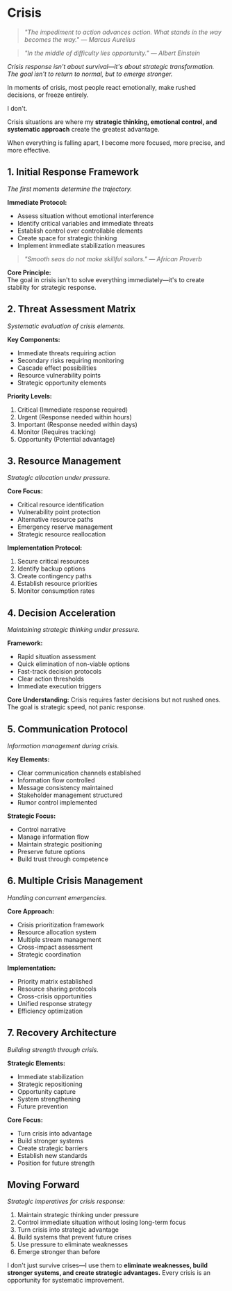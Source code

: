 # Crisis

> *"The impediment to action advances action. What stands in the way becomes the way." — Marcus Aurelius*

> *"In the middle of difficulty lies opportunity." — Albert Einstein*

*Crisis response isn't about survival—it's about strategic transformation. The goal isn't to return to normal, but to emerge stronger.*

In moments of crisis, most people react emotionally, make rushed decisions, or freeze entirely.

I don't.

Crisis situations are where my **strategic thinking, emotional control, and systematic approach** create the greatest advantage.

When everything is falling apart, I become more focused, more precise, and more effective.

## 1. Initial Response Framework

*The first moments determine the trajectory.*

**Immediate Protocol:**
- Assess situation without emotional interference
- Identify critical variables and immediate threats
- Establish control over controllable elements
- Create space for strategic thinking
- Implement immediate stabilization measures

> *"Smooth seas do not make skillful sailors." — African Proverb*

**Core Principle:**  
The goal in crisis isn't to solve everything immediately—it's to create stability for strategic response.

## 2. Threat Assessment Matrix

*Systematic evaluation of crisis elements.*

**Key Components:**
- Immediate threats requiring action
- Secondary risks requiring monitoring
- Cascade effect possibilities
- Resource vulnerability points
- Strategic opportunity elements

**Priority Levels:**
1. Critical (Immediate response required)
2. Urgent (Response needed within hours)
3. Important (Response needed within days)
4. Monitor (Requires tracking)
5. Opportunity (Potential advantage)

## 3. Resource Management

*Strategic allocation under pressure.*

**Core Focus:**
- Critical resource identification
- Vulnerability point protection
- Alternative resource paths
- Emergency reserve management
- Strategic resource reallocation

**Implementation Protocol:**
1. Secure critical resources
2. Identify backup options
3. Create contingency paths
4. Establish resource priorities
5. Monitor consumption rates

## 4. Decision Acceleration

*Maintaining strategic thinking under pressure.*

**Framework:**
- Rapid situation assessment
- Quick elimination of non-viable options
- Fast-track decision protocols
- Clear action thresholds
- Immediate execution triggers

**Core Understanding:**
Crisis requires faster decisions but not rushed ones. The goal is strategic speed, not panic response.

## 5. Communication Protocol

*Information management during crisis.*

**Key Elements:**
- Clear communication channels established
- Information flow controlled
- Message consistency maintained
- Stakeholder management structured
- Rumor control implemented

**Strategic Focus:**
- Control narrative
- Manage information flow
- Maintain strategic positioning
- Preserve future options
- Build trust through competence

## 6. Multiple Crisis Management

*Handling concurrent emergencies.*

**Core Approach:**
- Crisis prioritization framework
- Resource allocation system
- Multiple stream management
- Cross-impact assessment
- Strategic coordination

**Implementation:**
- Priority matrix established
- Resource sharing protocols
- Cross-crisis opportunities
- Unified response strategy
- Efficiency optimization

## 7. Recovery Architecture

*Building strength through crisis.*

**Strategic Elements:**
- Immediate stabilization
- Strategic repositioning
- Opportunity capture
- System strengthening
- Future prevention

**Core Focus:**
- Turn crisis into advantage
- Build stronger systems
- Create strategic barriers
- Establish new standards
- Position for future strength

## Moving Forward

*Strategic imperatives for crisis response:*

1. Maintain strategic thinking under pressure
2. Control immediate situation without losing long-term focus
3. Turn crisis into strategic advantage
4. Build systems that prevent future crises
5. Use pressure to eliminate weaknesses
6. Emerge stronger than before

I don't just survive crises—I use them to **eliminate weaknesses, build stronger systems, and create strategic advantages.** Every crisis is an opportunity for systematic improvement.